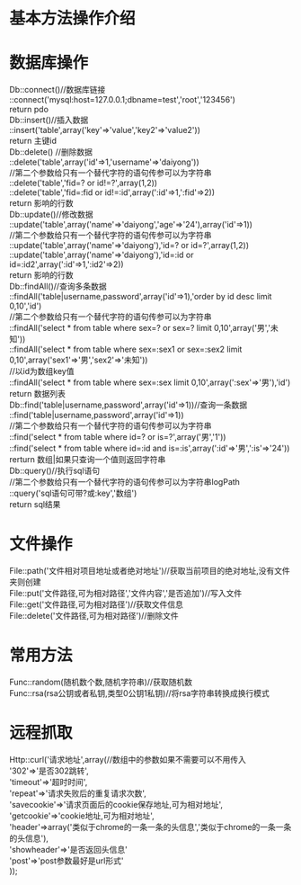 # 基本方法操作介绍  
  
# 数据库操作  
Db::connect()//数据库链接  
  ::connect('mysql:host=127.0.0.1;dbname=test','root','123456')  
  return pdo  
Db::insert()//插入数据  
  ::insert('table',array('key'=>'value','key2'=>'value2'))  
  return 主键id  
Db::delete() //删除数据  
  ::delete('table',array('id'=>1,'username'=>'daiyong'))  
  //第二个参数给只有一个替代字符的语句传参可以为字符串  
  ::delete('table','fid=? or id!=?',array(1,2))  
  ::delete('table','fid=:fid or id!=:id',array(':id'=>1,':fid'=>2))  
  return 影响的行数  
Db::update()//修改数据  
  ::update('table',array('name'=>'daiyong','age'=>'24'),array('id'=>1))  
  //第二个参数给只有一个替代字符的语句传参可以为字符串  
  ::update('table',array('name'=>'daiyong'),'id=? or id=?',array(1,2))  
  ::update('table',array('name'=>'daiyong'),'id=:id or id=:id2',array(':id'=>1,':id2'=>2))  
  return 影响的行数  
Db::findAll()//查询多条数据  
  ::findAll('table|username,password',array('id'=>1),'order by id desc limit 0,10','id')  
  //第二个参数给只有一个替代字符的语句传参可以为字符串  
  ::findAll('select * from table where sex=? or sex=? limit 0,10',array('男','未知'))  
  ::findAll('select * from table where sex=:sex1 or sex=:sex2 limit 0,10',array('sex1'=>'男','sex2'=>'未知'))  
  //以id为数组key值  
  ::findAll('select * from table where sex=:sex limit 0,10',array(':sex'=>'男'),'id')  
  return 数据列表  
Db::find('table|username,password',array('id'=>1))//查询一条数据  
  ::find('table|username,password',array('id'=>1))  
  //第二个参数给只有一个替代字符的语句传参可以为字符串  
  ::find('select * from table where id=? or is=?',array('男','1'))  
  ::find('select * from table where id=:id and is=:is',array(':id'=>'男',':is'=>'24'))  
  rerturn 数组|如果只查询一个值则返回字符串  
Db::query()//执行sql语句  
  //第二个参数给只有一个替代字符的语句传参可以为字符串logPath  
  ::query('sql语句可带?或:key','数组')  
  return sql结果  
# 文件操作  
File::path('文件相对项目地址或者绝对地址')//获取当前项目的绝对地址,没有文件夹则创建  
File::put('文件路径,可为相对路径','文件内容','是否追加')//写入文件  
File::get('文件路径,可为相对路径')//获取文件信息  
File::delete('文件路径,可为相对路径')//删除文件  
# 常用方法  
Func::random(随机数个数,随机字符串)//获取随机数  
Func::rsa(rsa公钥或者私钥,类型0公钥1私钥)//将rsa字符串转换成换行模式  
# 远程抓取  
Http::curl('请求地址',array(//数组中的参数如果不需要可以不用传入  
  '302'=>'是否302跳转',  
  'timeout'=>'超时时间',  
  'repeat'=>'请求失败后的重复请求次数',  
  'savecookie'=>'请求页面后的cookie保存地址,可为相对地址',  
  'getcookie'=>'cookie地址,可为相对地址',  
  'header'=>array('类似于chrome的一条一条的头信息','类似于chrome的一条一条的头信息'),  
  'showheader'=>'是否返回头信息'  
  'post'=>'post参数最好是url形式'  
));  
